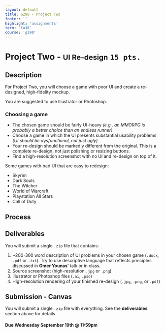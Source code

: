 ```yaml
---
layout: default
title: G290 - Project Two
footer: ''
highlight: 'assignments'
term: 'fa18'
course: 'g290'
---
```

# Project Two - <small>UI Re-design</small> `15 pts.`
## Description
For Project Two, you will choose a game with poor UI and create a re-designed, high-fidelity mockup.

You are suggested to use Illustrator or Photoshop.

### Choosing a game
 * The chosen game should be fairly UI-heavy _(e.g., an MMORPG is probably a better choice than an endless runner)_
 * Choose a game in which the UI presents substantial usability problems _(UI should be dysfunctional, not just ugly)_
 * Your re-design should be markedly different from the original. This is a complete re-design, not just polishing or resizing buttons.
 * Find a high-resolution screenshot with no UI and re-design on top of it.

Some games with bad UI that are easy to redesign:
 * Skyrim
 * Dark Souls
 * The Witcher
 * World of Warcraft
 * Playstation All Stars
 * Call of Duty


## Process


## Deliverables
You will submit a single `.zip` file that contains:

1. ~200-300 word description of UI problems in your chosen game (`.docx`, `.pdf` or `.txt`). Try to use descriptive language that reflects principles discussed in __Omer Younas'__ talk or in class.
2. Source screenshot (high-resolution `.jpg` or `.png`)
3. Illustrator or Photoshop files (`.ai`, `.psd`)
4. High-resolution rendering of your finished re-design (`.jpg`, `.png`, or `.pdf`)

## Submission - Canvas
You will submit a single `.zip` file with everything. See the __deliverables__ section above for details.

#### **Due Wednesday September 19th @ 11:59pm**